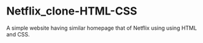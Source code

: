 # Netflix_clone-HTML-CSS
A simple website having similar homepage that of Netflix using using HTML and CSS.
